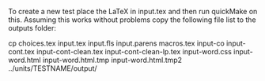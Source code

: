To create a new test place the LaTeX in input.tex and then run quickMake on this. Assuming this works without problems copy the following file list to the outputs folder:

cp choices.tex input.tex input.fls input.parens macros.tex input-co input-cont.tex input-cont-clean.tex input-cont-clean-lp.tex input-word.css input-word.html input-word.html.tmp input-word.html.tmp2 ../units/TESTNAME/output/